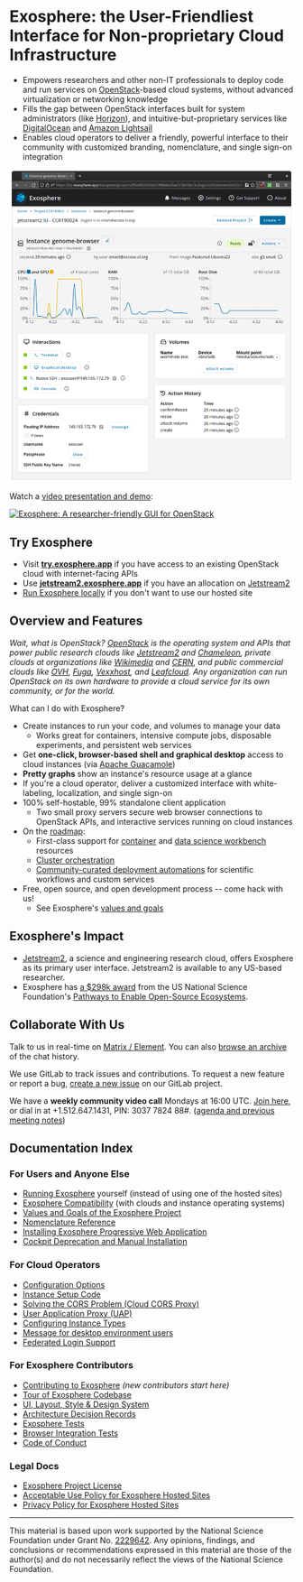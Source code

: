 # Exosphere: the User-Friendliest Interface for Non-proprietary Cloud Infrastructure

- Empowers researchers and other non-IT professionals to deploy code and run services on [OpenStack](https://www.openstack.org)-based cloud systems, without advanced virtualization or networking knowledge
- Fills the gap between OpenStack interfaces built for system administrators (like [Horizon](https://docs.openstack.org/horizon/latest/)), and intuitive-but-proprietary services like [DigitalOcean](https://www.digitalocean.com/) and [Amazon Lightsail](https://aws.amazon.com/lightsail)
- Enables cloud operators to deliver a friendly, powerful interface to their community with customized branding, nomenclature, and single sign-on integration

[![screenshot of Exosphere](docs/assets/screenshot-for-readme.png)](docs/assets/screenshot-for-readme.png)

Watch a [video presentation and demo](https://www.youtube.com/watch?v=CTL-6icekYQ):

[![Exosphere: A researcher-friendly GUI for OpenStack](https://img.youtube.com/vi/CTL-6icekYQ/0.jpg)](https://www.youtube.com/watch?v=CTL-6icekYQ)

## Try Exosphere

- Visit **[try.exosphere.app](https://try.exosphere.app)** if you have access to an existing OpenStack cloud with internet-facing APIs
- Use **[jetstream2.exosphere.app](https://jetstream2.exosphere.app)** if you have an allocation on [Jetstream2](https://jetstream-cloud.org/)
- [Run Exosphere locally](docs/run-exosphere.md) if you don't want to use our hosted site

## Overview and Features

_Wait, what is OpenStack? [OpenStack](http://openstack.org) is the operating system and APIs that power public research clouds like [Jetstream2](https://jetstream-cloud.org) and [Chameleon](https://www.chameleoncloud.org), private clouds at organizations like [Wikimedia](https://www.mediawiki.org/wiki/Wikimedia_Cloud_Services_team) and [CERN](https://clouddocs.web.cern.ch/), and public commercial clouds like [OVH](https://us.ovhcloud.com/public-cloud/), [Fuga](https://fuga.cloud/), [Vexxhost](https://vexxhost.com/), and [Leafcloud](https://leaf.cloud). Any organization can run OpenStack on its own hardware to provide a cloud service for its own community, or for the world._

What can I do with Exosphere?

- Create instances to run your code, and volumes to manage your data
  - Works great for containers, intensive compute jobs, disposable experiments, and persistent web services
- Get **one-click, browser-based shell and graphical desktop** access to cloud instances (via [Apache Guacamole](http://guacamole.apache.org))
- **Pretty graphs** show an instance's resource usage at a glance
- If you're a cloud operator, deliver a customized interface with white-labeling, localization, and single sign-on
- 100% self-hostable, 99% standalone client application
  - Two small proxy servers secure web browser connections to OpenStack APIs, and interactive services running on cloud instances
- On the [roadmap](https://gitlab.com/exosphere/exosphere/-/issues?label_name[]=long-term+goal):
  - First-class support for [container](https://gitlab.com/exosphere/exosphere/-/issues/82) and [data science workbench](https://gitlab.com/exosphere/exosphere/-/issues/717) resources
  - [Cluster orchestration](https://gitlab.com/exosphere/exosphere/-/issues/317)
  - [Community-curated deployment automations](https://gitlab.com/exosphere/exosphere/-/issues/573) for scientific workflows and custom services
- Free, open source, and open development process -- come hack with us!
  - See Exosphere's [values and goals](docs/values-goals.md)

## Exosphere's Impact

- [Jetstream2](https://jetstream-cloud.org), a science and engineering research cloud, offers Exosphere as its primary user interface. Jetstream2 is available to any US-based researcher.
- Exosphere has [a $298k award](https://nsf.gov/awardsearch/showAward?AWD_ID=2229642) from the US National Science Foundation's [Pathways to Enable Open-Source Ecosystems](https://beta.nsf.gov/funding/opportunities/pathways-enable-open-source-ecosystems-pose).

## Collaborate With Us

Talk to us in real-time on [Matrix / Element](https://riot.im/app/#/room/#exosphere:matrix.org). You can also [browse an archive](https://view.matrix.org/room/!qALrQaRCgWgkQcBoKG:matrix.org/) of the chat history.

We use GitLab to track issues and contributions. To request a new feature or report a bug, [create a new issue](https://gitlab.com/exosphere/exosphere/-/issues/new) on our GitLab project.

We have a **weekly community video call** Mondays at 16:00 UTC. [Join here](https://meet.jit.si/exosphere), or dial in at +1.512.647.1431, PIN: 3037 7824 88#. ([agenda and previous meeting notes](https://c-mart.sandcats.io/shared/wfRsWBVmJZ3maUn7HMFqNj_MR_Bzy1vob9CzWu1n7QI))

## Documentation Index

### For Users and Anyone Else

- [Running Exosphere](docs/run-exosphere.md) yourself (instead of using one of the hosted sites)
- [Exosphere Compatibility](docs/compatibility.md) (with clouds and instance operating systems)
- [Values and Goals of the Exosphere Project](docs/values-goals.md)
- [Nomenclature Reference](docs/nomenclature-reference.md)
- [Installing Exosphere Progressive Web Application](docs/pwa-install.md)
- [Cockpit Deprecation and Manual Installation](docs/cockpit.md)

### For Cloud Operators

- [Configuration Options](docs/config-options.md)
- [Instance Setup Code](docs/instance-setup.md)
- [Solving the CORS Problem (Cloud CORS Proxy)](docs/solving-cors-problem.md)
- [User Application Proxy (UAP)](docs/user-app-proxy.md)
- [Configuring Instance Types](docs/instance-types.md)
- [Message for desktop environment users](docs/desktop-message.md)
- [Federated Login Support](docs/federated-login.md)

### For Exosphere Contributors

- [Contributing to Exosphere](contributing.md) _(new contributors start here)_
- [Tour of Exosphere Codebase](docs/code-tour.md)
- [UI, Layout, Style & Design System](docs/style.md)
- [Architecture Decision Records](docs/adr/README.md)
- [Exosphere Tests](tests/README.md)
- [Browser Integration Tests](integration-tests/README.md)
- [Code of Conduct](docs/code-of-conduct.md)

### Legal Docs

- [Exosphere Project License](LICENSE)
- [Acceptable Use Policy for Exosphere Hosted Sites](docs/acceptable-use-policy.md)
- [Privacy Policy for Exosphere Hosted Sites](docs/privacy-policy.md)

---

This material is based upon work supported by the National Science Foundation under Grant No. [2229642](https://nsf.gov/awardsearch/showAward?AWD_ID=2229642). Any opinions, findings, and conclusions or recommendations expressed in this material are those of the author(s) and do not necessarily reflect the views of the National Science Foundation.